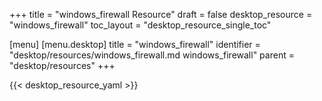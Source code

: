 +++
title = "windows_firewall Resource"
draft = false
desktop_resource = "windows_firewall"
toc_layout = "desktop_resource_single_toc"

[menu]
  [menu.desktop]
    title = "windows_firewall"
    identifier = "desktop/resources/windows_firewall.md windows_firewall"
    parent = "desktop/resources"
+++

{{< desktop_resource_yaml >}}
